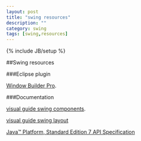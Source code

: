 ```yaml
---
layout: post
title: "swing resources"
description: ""
category: swing
tags: [swing,resources]
---
```

{% include JB/setup %}

##Swing resources

###Eclipse plugin

[Window Builder Pro](http://eclipse.org/windowbuilder/download.php).


###Documentation

[visual guide swing components](http://da2i.univ-lille1.fr/doc/tutorial-java/ui/features/components.html).

[visual guide swing layout](http://docs.oracle.com/javase/tutorial/uiswing/layout/visual.html)

[Java™ Platform, Standard Edition 7 API Specification](http://docs.oracle.com/javase/7/docs/api/)

